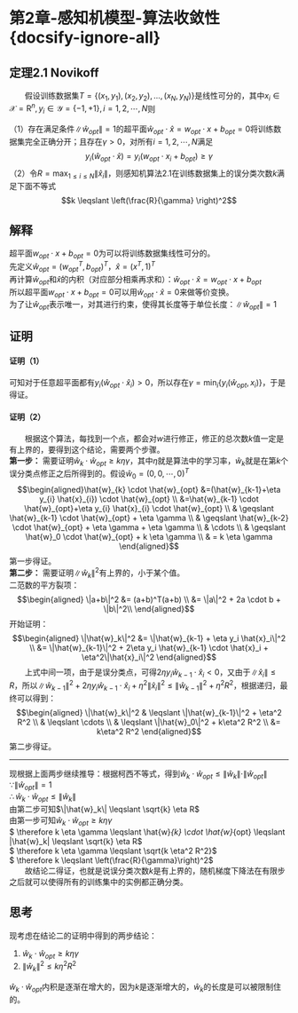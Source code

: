 ﻿# 第2章-感知机模型-算法收敛性{docsify-ignore-all}
## 定理2.1 Novikoff
&emsp;&emsp;假设训练数据集$T=\{(x_1,y_1),(x_2,y_2),\ldots, (x_N,y_N)\}$是线性可分的，其中$x_i \in \mathcal{X} = \mathrm{R}^n,y_i \in \mathcal{Y} = \{-1,+1\}, i=1,2,\cdots,N$则  

（1）存在满足条件$\|\hat{w}_{opt}\|=1$的超平面$\hat{w}_{opt} \cdot \hat{x}=w_{opt} \cdot x + b_{opt}=0$将训练数据集完全正确分开；且存在$\gamma > 0$，对所有$i=1,2,\cdots,N$满足$$y_i(\hat{w}_{opt} \cdot \hat{x})=y_i(w_{opt} \cdot x_i + b_{opt}) \geqslant \gamma$$
（2）令$R=\max_{1 \leqslant i \leqslant N} \|\hat{x}_i\|$，则感知机算法2.1在训练数据集上的误分类次数$k$满足下面不等式$$k \leqslant \left(\frac{R}{\gamma} \right)^2$$
## 解释   
超平面$w_{opt} \cdot x + b_{opt}=0$为可以将训练数据集线性可分的。  
先定义$\hat{w}_{opt}=(w^T_{opt},b_{opt})^T$，$\hat{x}=(x^T,1)^T$  
再计算$\hat{w}_{opt}$和$\hat{x}$的内积（对应部分相乘再求和）：$\hat{w}_{opt} \cdot \hat{x}=w_{opt} \cdot x+b_{opt}$  
所以超平面$w_{opt} \cdot x + b_{opt}=0$可以用$\hat{w}_{opt} \cdot \hat{x}=0$来做等价变换。  
为了让$\hat{w}_{opt}$表示唯一，对其进行约束，使得其长度等于单位长度：$\|\hat{w}_{opt}\|=1$  

## 证明 
#### 证明（1）
可知对于任意超平面都有$y_{i}(\hat{w}_{opt} \cdot \hat{x}_{i})>0$，所以存在$\gamma=\min _{i} \{y_{i}(\hat{w}_{opt}, x_{i})\}$，于是得证。  

#### 证明（2）
&emsp;&emsp;根据这个算法，每找到一个点，都会对$w$进行修正，修正的总次数$k$值一定是有上界的，要得到这个结论，需要两个步骤。  
**第一步：** 需要证明$\hat{w}_{k} \cdot \hat{w}_{opt} \geqslant k \eta \gamma$，其中$\eta$就是算法中的学习率，$\hat{w}_{k}$就是在第$k$个误分类点修正之后所得到的。假设$\hat{w}_0=(0,0,\cdots,0)^T$  
$$\begin{aligned}\hat{w}_{k} \cdot \hat{w}_{opt} &=(\hat{w}_{k-1}+\eta y_{i} \hat{x}_{i}) \cdot \hat{w}_{opt} \\
&=\hat{w}_{k-1} \cdot \hat{w}_{opt}+\eta y_{i} \hat{x}_{i} \cdot \hat{w}_{opt} \\
& \geqslant \hat{w}_{k-1} \cdot \hat{w}_{opt} + \eta \gamma \\
& \geqslant \hat{w}_{k-2} \cdot \hat{w}_{opt} + \eta \gamma + \eta \gamma \\
& \cdots \\
& \geqslant \hat{w}_0 \cdot \hat{w}_{opt} + k \eta \gamma \\
& = k \eta \gamma
\end{aligned}$$
第一步得证。  
**第二步：** 需要证明$\|\hat{w}_k\|^2$有上界的，小于某个值。  
二范数的平方裂项：$$\begin{aligned} \|a+b\|^2
&= (a+b)^T(a+b) \\
&= \|a\|^2 + 2a \cdot b + \|b\|^2\\
\end{aligned}$$
开始证明：$$\begin{aligned} \|\hat{w}_k\|^2
&= \|\hat{w}_{k-1} + \eta y_i \hat{x}_i\|^2 \\
&= \|\hat{w}_{k-1}\|^2 + 2\eta y_i \hat{w}_{k-1} \cdot \hat{x}_i + \eta^2\|\hat{x}_i\|^2
\end{aligned}$$
&emsp;&emsp;上式中间一项，由于是误分类点，可得$2\eta y_i \hat{w}_{k-1} \cdot \hat{x}_i < 0$，又由于$\|\hat{x}_i\| \leqslant R$，所以$\|\hat{w}_{k-1}\|^2 + 2\eta y_i \hat{w}_{k-1} \cdot \hat{x}_i + \eta^2\|\hat{x}_i\|^2 \leqslant \|\hat{w}_{k-1}\|^2 + \eta^2 R^2$，根据递归，最终可以得到：$$\begin{aligned} \|\hat{w}_k\|^2 
& \leqslant \|\hat{w}_{k-1}\|^2 + \eta^2 R^2 \\
& \leqslant \cdots \\
& \leqslant \|\hat{w}_0\|^2 + k\eta^2 R^2 \\
&= k\eta^2 R^2
\end{aligned}$$
第二步得证。  

-----
现根据上面两步继续推导：根据柯西不等式，得到$\hat{w}_k \cdot \hat{w}_{opt} \leqslant \|\hat{w}_k\| \cdot \|\hat{w}_{opt}\|$  
$\because \|\hat{w}_{opt}\|=1$  
$\therefore \hat{w}_k \cdot \hat{w}_{opt} \leqslant \|\hat{w}_k\|$  
由第二步可知$\|\hat{w}_k\| \leqslant \sqrt{k} \eta R$  
由第一步可知$\hat{w}_{k} \cdot \hat{w}_{opt} \geqslant k \eta \gamma$  
$ \therefore k \eta \gamma \leqslant \hat{w}_{k} \cdot \hat{w}_{opt} \leqslant  \|\hat{w}_k\| \leqslant \sqrt{k} \eta R$  
$ \therefore k \eta \gamma \leqslant \sqrt{k \eta^2 R^2}$  
$ \therefore k \leqslant \left(\frac{R}{\gamma}\right)^2$  
&emsp;&emsp;故结论二得证，也就是说误分类次数$k$是有上界的，随机梯度下降法在有限步之后就可以使得所有的训练集中的实例都正确分类。  

## 思考
现考虑在结论二的证明中得到的两步结论：  
1. $\hat{w}_{k} \cdot \hat{w}_{opt} \geqslant k \eta \gamma$
2. $\|\hat{w}_k\|^2 \leqslant k\eta^2 R^2$

$\hat{w}_{k} \cdot \hat{w}_{opt}$内积是逐渐在增大的，因为$k$是逐渐增大的，$\hat{w}_k$的长度是可以被限制住的。